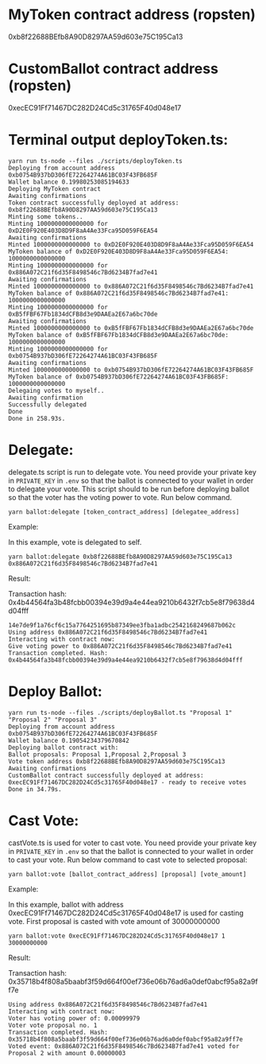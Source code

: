 # MyToken contract address (ropsten)

0xb8f22688BEfb8A90D8297AA59d603e75C195Ca13

# CustomBallot contract address (ropsten)

0xecEC91Ff71467DC282D24Cd5c31765F40d048e17

# Terminal output deployToken.ts:

```
yarn run ts-node --files ./scripts/deployToken.ts
Deploying from account address 0xb0754B937bD306fE72264274A61BC03F43FB685F
Wallet balance 0.19980253085194633
Deploying MyToken contract
Awaiting confirmations
Token contract successfully deployed at address: 0xb8f22688BEfb8A90D8297AA59d603e75C195Ca13
Minting some tokens..
Minting 1000000000000000 for 0xD2E0F920E403D8D9F8aA4Ae33Fca95D059F6EA54
Awaiting confirmations
Minted 1000000000000000 to 0xD2E0F920E403D8D9F8aA4Ae33Fca95D059F6EA54
MyToken balance of 0xD2E0F920E403D8D9F8aA4Ae33Fca95D059F6EA54: 1000000000000000
Minting 1000000000000000 for 0x886A072C21f6d35F8498546c7Bd6234B7fad7e41
Awaiting confirmations
Minted 1000000000000000 to 0x886A072C21f6d35F8498546c7Bd6234B7fad7e41
MyToken balance of 0x886A072C21f6d35F8498546c7Bd6234B7fad7e41: 1000000000000000
Minting 1000000000000000 for 0xB5fFBF67Fb1834dCFB8d3e9DAAEa2E67a6bc70de
Awaiting confirmations
Minted 1000000000000000 to 0xB5fFBF67Fb1834dCFB8d3e9DAAEa2E67a6bc70de
MyToken balance of 0xB5fFBF67Fb1834dCFB8d3e9DAAEa2E67a6bc70de: 1000000000000000
Minting 1000000000000000 for 0xb0754B937bD306fE72264274A61BC03F43FB685F
Awaiting confirmations
Minted 1000000000000000 to 0xb0754B937bD306fE72264274A61BC03F43FB685F
MyToken balance of 0xb0754B937bD306fE72264274A61BC03F43FB685F: 1000000000000000
Delegaing votes to myself..
Awaiting confirmation
Successfully delegated
Done
Done in 258.93s.
```

# Delegate:

delegate.ts script is run to delegate vote. You need provide your private key in `PRIVATE_KEY` in `.env` so that the ballot is connected to your wallet in order to delegate your vote. This script should to be run before deploying ballot so that the voter has the voting power to vote. Run below command.

```
yarn ballot:delegate [token_contract_address] [delegatee_address]
```

Example:

In this example, vote is delegated to self.

```
yarn ballot:delegate 0xb8f22688BEfb8A90D8297AA59d603e75C195Ca13 0x886A072C21f6d35F8498546c7Bd6234B7fad7e41
```

Result:

Transaction hash: 0x4b44564fa3b48fcbb00394e39d9a4e44ea9210b6432f7cb5e8f79638d4d04fff

```
14e7de9f1a76cf6c15a7764251695b87349ee3fba1adbc2542168249687b062c
Using address 0x886A072C21f6d35F8498546c7Bd6234B7fad7e41
Interacting with contract now:
Give voting power to 0x886A072C21f6d35F8498546c7Bd6234B7fad7e41
Transaction completed. Hash: 0x4b44564fa3b48fcbb00394e39d9a4e44ea9210b6432f7cb5e8f79638d4d04fff
```

# Deploy Ballot:

```
yarn run ts-node --files ./scripts/deployBallot.ts "Proposal 1" "Proposal 2" "Proposal 3"
Deploying from account address 0xb0754B937bD306fE72264274A61BC03F43FB685F
Wallet balance 0.19054234379670842
Deploying ballot contract with:
Ballot proposals: Proposal 1,Proposal 2,Proposal 3
Vote token address 0xb8f22688BEfb8A90D8297AA59d603e75C195Ca13
Awaiting confirmations
CustomBallot contract successfully deployed at address: 0xecEC91Ff71467DC282D24Cd5c31765F40d048e17 - ready to receive votes
Done in 34.79s.
```

# Cast Vote:

castVote.ts is used for voter to cast vote. You need provide your private key in `PRIVATE_KEY` in `.env` so that the ballot is connected to your wallet in order to cast your vote. Run below command to cast vote to selected proposal:

```
yarn ballot:vote [ballot_contract_address] [proposal] [vote_amount]
```

Example:

In this example, ballot with address 0xecEC91Ff71467DC282D24Cd5c31765F40d048e17 is used for casting vote. First proposal is casted with vote amount of 30000000000

```
yarn ballot:vote 0xecEC91Ff71467DC282D24Cd5c31765F40d048e17 1 30000000000
```

Result:

Transaction hash: 0x35718b4f808a5baabf3f59d664f00ef736e06b76ad6a0def0abcf95a82a9ff7e

```
Using address 0x886A072C21f6d35F8498546c7Bd6234B7fad7e41
Interacting with contract now:
Voter has voting power of: 0.00099979
Voter vote proposal no. 1
Transaction completed. Hash: 0x35718b4f808a5baabf3f59d664f00ef736e06b76ad6a0def0abcf95a82a9ff7e
Voted event: 0x886A072C21f6d35F8498546c7Bd6234B7fad7e41 voted for Proposal 2 with amount 0.00000003
```
